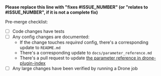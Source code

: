 **Please replace this line with "fixes #ISSUE_NUMBER" (or "relates to #ISSUE_NUMBER", if it is not a complete fix)**

Pre-merge checklist:

* [ ] Code changes have tests
* [ ] Any config changes are documented:
    * If the change touches _required_ config, there's a corresponding update to `README.md`
    * There's a corresponding update to `docs/parameter_reference.md`
    * There's a pull request to update [the parameter reference in drone-plugin-index](https://github.com/drone/drone-plugin-index/blob/master/content/pelotech/drone-helm3/index.md)
* [ ] Any large changes have been verified by running a Drone job
